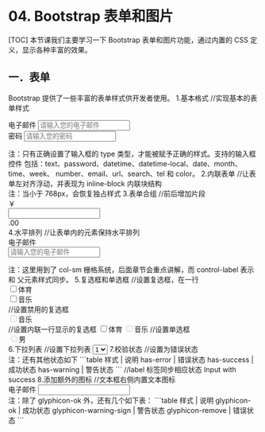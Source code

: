 # 04.  Bootstrap 表单和图片
[TOC]
本节课我们主要学习一下 Bootstrap 表单和图片功能，通过内置的 CSS 定义，显示各种丰富的效果。
## 一．表单
Bootstrap 提供了一些丰富的表单样式供开发者使用。
1.基本格式
//实现基本的表单样式
<form>
<div class="form-group">
<label>电子邮件</label>
<input type="email" class="form-control"
placeholder="请输入您的电子邮件">
</div>
<div class="form-group">
<label>密码</label>
<input type="password" class="form-control"
placeholder="请输入您的密码">
</div>
</form>
注：只有正确设置了输入框的 type 类型，才能被赋予正确的样式。支持的输入框控件
包括：text、password、datetime、datetime-local、date、month、time、week、
number、email、url、search、tel 和 color。
2.内联表单
//让表单左对齐浮动，并表现为 inline-block 内联块结构
<form class="form-inline">
注：当小于 768px，会恢复独占样式
3.表单合组
//前后增加片段
<div class="input-group">
<div class="input-group-addon">￥</div>
<input type="text" class="form-control">
<div class="input-group-addon">.00</div>
</div>
4.水平排列
//让表单内的元素保持水平排列
<form class="form-horizontal">
<div class="form-group">
<label class="col-sm-2 control-label">电子邮件</label>
<div class="col-sm-10">
<input type="email" class="form-control" placeholder="请输
入您的电子邮件">
</div>
</div>
</form>
注：这里用到了 col-sm 栅格系统，后面章节会重点讲解，而 control-label 表示和
父元素样式同步。
5.复选框和单选框
//设置复选框，在一行
<div class="checkbox">
<label>
<input type="checkbox">体育
</label>
</div>
<div class="checkbox">
<label>
<input type="checkbox">音乐
</label>
</div>
//设置禁用的复选框
<div class="checkbox disabled">
<label>
<input type="checkbox" disabled>音乐
</label>
</div>
//设置内联一行显示的复选框
<label class="checkbox-inline">
<input type="checkbox">体育
</label>
<label class="checkbox-inline disabled">
<input type="checkbox" disabled>音乐
</label>
//设置单选框
<div class="radio disabled">
<label>
<input type="radio" name="sex" disabled>男
</label>
</div>
6.下拉列表
//设置下拉列表
<select class="form-control">
<option>1</option>
<option>2</option>
<option>3</option>
<option>4</option>
<option>5</option>
</select>
7.校验状态
//设置为错误状态
<div class="form-group has-error">
注：还有其他状态如下
```table
样式 | 说明
has-error | 错误状态
has-success | 成功状态
has-warning | 警告状态
```
//label 标签同步相应状态
<label class="control-label">Input with success</label>
8.添加额外的图标
//文本框右侧内置文本图标
<div class="form-group has-feedback">
<label>电子邮件</label>
<input type="email" class="form-control">
<span class="glyphicon glyphicon-ok form-control-feedback"></span>
</div>
注：除了 glyphicon-ok 外，还有几个如下表：
```table
样式 | 说明
glyphicon-ok | 成功状态
glyphicon-warning-sign | 警告状态
glyphicon-remove | 错误状态
```
